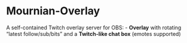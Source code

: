 # Mournian-Overlay
A self-contained Twitch overlay server for OBS: - **Overlay** with rotating “latest follow/sub/bits” and a **Twitch-like chat box** (emotes supported)
